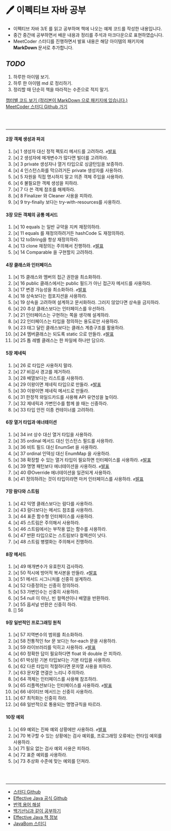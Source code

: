 # 🖊 이펙티브 자바 공부
 - 이펙티브 자바 3/E 를 읽고 공부하며 책에 나오는 예제 코드를 작성한 내용입니다.
 - 중간 중간에 공부하면서 배운 내용과 정리를 주석과 마크다운으로 표현하였습니다.
 - MeetCoder 스터디를 진행하면서  발표 내용은 해당 아이템의 패키지에 __MarkDown__ 문서로 추가합니다.

## *TODO*

 1. 하루한 아이템 보기.
 1. 하루 한 아이템 md 로 정리하기.
 1. 정리할 때 단순히 책을 따라적는 수준으로 적지 말기.

[챕터별 코드 보기 (정리본이 MarkDown 으로 패키지에 있습니다.)](https://github.com/cmg1411/effectiveJava/tree/master/src/main/java)  
[MeetCoder 스터디 Github 가기](https://github.com/Meet-Coder-Study/book-effective-java)

<br>
<br>

---
#### 2장 객체 생성과 파괴
1. [x] 1 생성자 대신 정적 펙토리 메서드를 고려하라. ✊[발표](https://github.com/cmg1411/effectiveJava/blob/master/src/main/java/Chapter2/Day1/item1_presentation.md)
1. [x] 2 생성자에 매개변수가 많다면 빌더를 고려하라.  
1. [x] 3 private 생성자나 열거 타입으로 싱글턴임을 보증하라.  
1. [x] 4 인스턴스화를 막으려거든 private 생성자를 사용하라.  
1. [x] 5 자원을 직접 명시하지 말고 의존 객체 주입을 사용하라.
1. [x] 6 불필요한 객체 생성을 피하라.
1. [x] 7 다 쓴 객체 참조를 해제하라.
1. [x] 8 Finalizer 와 Cleaner 사용을 피하라.
1. [x] 9 try-finally 보다는 try-with-resources를 사용하라.

#### 3장 모든 객체의 공통 메서드
1. [x] 10 equals 는 일반 규약을 지켜 재정의하라.
1. [x] 11 equals 를 재정의하려거든 hashCode 도 재정의하라.
1. [x] 12 toString을 항상 재정의하라.
1. [x] 13 clone 재정의는 주의해서 진행하라. ✊[발표](https://github.com/cmg1411/effectiveJava/blob/master/src/main/java/Chapter3/Day13/item13.md)
1. [x] 14 Comparable 을 구현할지 고려하라.

#### 4장 클래스와 인터페이스
1. [x] 15 클래스와 멤버의 접근 권한을 최소화하라.
1. [x] 16 public 클래스에서는 public 필드가 아닌 접근자 메서드를 사용하라.
1. [x] 17 변경 가능성을 최소화하라. ✊[발표](https://github.com/cmg1411/effectiveJava/blob/master/src/main/java/Chapter4/Day17/item17.md)
1. [x] 18 상속보다는 컴포지션을 사용하라.
1. [x] 19 상속을 고려하여 설계하고 문서화하라. 그러지 않았다면 상속을 금지하라.
1. [x] 20 추상 클래스보다는 인터페이스를 우선하라.
1. [x] 21 인터페이스는 구현하는 쪽을 생각해 설계하라.
1. [x] 22 인터페이스는 타입을 정의하는 용도로만 사용하라.
1. [x] 23 태그 달린 클래스보다는 클래스 계층구조를 활용하라.
1. [x] 24 멤버클래스는 되도록 static 으로 만들라. ✊[발표](https://github.com/cmg1411/effectiveJava/blob/master/src/main/java/Chapter4/Day24/item24.md)
1. [x] 25 톱 레벨 클래스는 한 파일에 하나만 담으라.

#### 5장 제네릭
1. [x] 26 로 타입은 사용하지 말라.
1. [x] 27 비검사 경고를 제거하라.
1. [x] 28 배열보다는 리스트를 사용하라.
1. [x] 29 이왕이면 제네릭 타입으로 만들라. ✊[발표](https://github.com/cmg1411/effectiveJava/blob/master/src/main/java/Chapter5/Day29/item29.md)
1. [x] 30 이왕이면 제네릭 메서드로 만들라.
1. [x] 31 한정적 와일드카드를 사용해 API 유연성을 높이라.
1. [x] 32 제네릭과 가변인수를 함께 쓸 때는 신중하라.
1. [x] 33 타입 안전 이종 컨테이너를 고려하라.

#### 6장 열거 타입과 애너테이션
1. [x] 34 int 상수 대신 열거 타입을 사용하라.
1. [x] 35 ordinal 메서드 대신 인스턴스 필드를 사용하라.
1. [x] 36 비트 필드 대신 EnumSet 을 사용하라.
1. [x] 37 ordinal 인덱싱 대신 EnumMap 을 사용하라.
1. [x] 38 확장할 수 있는 열거 타입이 필요하면 인터페이스를 사용하라. ✊[발표](https://github.com/cmg1411/effectiveJava/blob/master/src/main/java/Chapter6/Day38/item38.md)
1. [x] 39 명명 패턴보다 에너테이션을 사용하라. ✊[발표](https://github.com/cmg1411/effectiveJava/blob/master/src/main/java/Chapter6/Day39/item39.md)
1. [x] 40 @Override 에너테이션을 일관되게 사용하라.
1. [x] 41 정의하려는 것이 타입이라면 마커 인터페이스를 사용하라. ✊[발표](https://github.com/cmg1411/effectiveJava/blob/master/src/main/java/Chapter6/Day41/item41.md)

#### 7장 람다와 스트림
1. [x] 42 익명 클래스보다는 람다를 사용하라.
1. [x] 43 람다보다는 메서드 참조를 사용하라.
1. [x] 44 표준 함수형 인터페이스를 사용하라.
1. [x] 45 스트림은 주의해서 사용하라.
1. [x] 46 스트림에서는 부작용 없는 함수를 사용하라.
1. [x] 47 반환 타입으로는 스트림보다 컬렉션이 낫다.
1. [x] 48 스트림 병렬화는 주의해서 진행하라.

#### 8장 메서드
1. [x] 49 매개변수가 유효한지 검사하라.
1. [x] 50 적시에 방어적 복사본을 만들라. ✊[발표](https://github.com/cmg1411/effectiveJava/blob/master/src/main/java/Chapter8/Day50/item50.md)
1. [x] 51 메서드 시그니처를 신중히 설계하라.
1. [x] 52 다중정의는 신중히 정의하라.
1. [x] 53 가변인수는 신중히 사용하라.
1. [x] 54 null 이 아닌, 빈 컬렉션이나 배열을 반환하라. 
1. [x] 55 옵셔널 반환은 신중히 하라.
1. [] 56 

#### 9장 일반적인 프로그래밍 원칙
1. [x] 57 지역변수의 범위를 최소화하라.
1. [x] 58 전통적인 for 문 보다는 for-each 문을 사용하라.
1. [x] 59 라이브러리를 익히고 사용하라. ✊[발표](https://github.com/cmg1411/effectiveJava/blob/master/src/main/java/Chapter8/Day59/item59.md)
1. [x] 60 정확한 답이 필요하다면 float 와 double 은 피하라.
1. [x] 61 박싱된 기본 타입보다는 기본 타입을 사용하라.
1. [x] 62 다른 타입이 적절하다면 문자열 사용을 피하라.
1. [x] 63 문자열 연결은 느리니 주의하라.
1. [x] 64 객체는 인터페이스를 사용해 참조하라.
1. [x] 65 리플렉션보다는 인터페이스를 사용하라. ✊[발표](https://github.com/cmg1411/effectiveJava/blob/master/src/main/java/Chapter9/Day65/item65.md)
1. [x] 66 네이티브 메서드는 신중히 사용하라.
1. [x] 67 최적화는 신중히 하라.
1. [x] 68 일반적으로 통용되는 명명규칙을 따르라.

#### 10장 예외
1. [x] 69 예외는 진짜 예외 상황에만 사용하라. ✊[발표](https://github.com/cmg1411/effectiveJava/blob/master/src/main/java/Chapter10/Day69/item69.md)
1. [x] 70 복구할 수 있는 상황에는 검사 예외를, 프로그래밍 오류에는 런타임 예외를 사용하라.
1. [x] 71 필요 없는 검사 예외 사용은 피하라.
1. [x] 72 표준 예외를 사용하라.
1. [x] 73 추상화 수준에 맞는 예외를 던져라.


<br>
<br>

---

 - [스터디 Github](https://github.com/Blog-Posting/book-effective-java)  
 - [Effective Java 공식 Github](https://github.com/WegraLee/effective-java-3e-source-code)  
 - [번역 용어 해설](https://github.com/WegraLee/effective-java-3e-source-code)
 - [백기선님과 같이 공부하기](http://bit.ly/2Lu4BGi)
 - [Effective Java 책 정보](https://www.aladin.co.kr/shop/wproduct.aspx?ItemId=171196410)
 - [JavaBom 스터디](https://github.com/Java-Bom/ReadingRecord/issues)